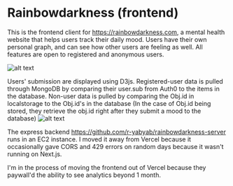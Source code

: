 # Rainbowdarkness (frontend)

This is the frontend client for https://rainbowdarkness.com, a mental health website that helps users track their daily mood. Users have their own personal graph, and can see how other users are feeling as well. All features are open to registered and anonymous users.

![alt text](https://i.gyazo.com/a2092446010422e02ff5bdca486ce377.png)

Users' submission are displayed using D3js. Registered-user data is pulled through MongoDB by comparing their user.sub from Auth0 to the items in the database. Non-user data is pulled by comparing the Obj.id in localstorage to the Obj.id's in the database (In the case of Obj.id being stored, they retrieve the obj.id right after they submit a mood to the database)
![alt text](https://i.gyazo.com/0b497b4d0183c30f98b71e159814226a.png)

The express backend https://github.com/r-yabyab/rainbowdarkness-server runs in an EC2 instance. I moved it away from Vercel because it occasionally gave CORS and 429 errors on random days because it wasn't running on Next.js.

I'm in the process of moving the frontend out of Vercel because they paywall'd the ability to see analytics beyond 1 month.